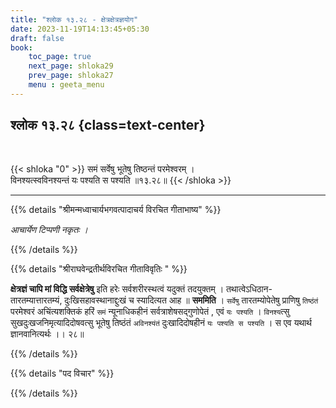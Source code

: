 ```yaml
---
title: "श्लोक १३.२८ - क्षेत्रक्षेत्रज्ञयोग"
date: 2023-11-19T14:13:45+05:30
draft: false
book:
    toc_page: true
    next_page: shloka29
    prev_page: shloka27
    menu : geeta_menu
---
```



## श्लोक १३.२८ {class=text-center}

<br/>

{{< shloka  "0"  >}}
समं सर्वेषु भूतेषु तिष्ठन्तं परमेश्वरम् ।   
विनश्यत्स्वविनश्यन्तं यः पश्यति स पश्यति ॥१३.२८॥
{{< /shloka >}}

---


{{% details "श्रीमन्मध्वाचार्यभगवत्पादाचर्य विरचित  गीताभाष्य" %}}

*आचार्येण टिप्पणी नकृतः ।*

{{% /details %}}



{{% details "श्रीराघवेन्द्रतीर्थविरचित गीताविवृतिः " %}}

**क्षेत्रज्ञं चापि मां विद्धि सर्वक्षेत्रेषु** इति हरेः 
सर्वशरीरस्थत्वं यदुक्तं तदयुक्तम्‌ । 
तथात्वेऽधिठान- तारतम्यात्तारतम्यं, दुःखिसहावस्थानाद्दुःखं 
च  स्यादित्यत आह ॥ **सममिति** । `सर्वेषु` तारतम्योपेतेषु 
प्राणिषु `तिष्ठंतं` परमेश्वरं अचिंत्यशक्तिकं हरिं `समं` 
न्यूनाधिकहीनं सर्वत्राशेषसद्गुणोपेतं , एवं `यः पश्यति` ।
`विनश्य`त्सु सुखदुःखजनिमृत्यादिदोषवत्सु भूतेषु तिष्ठंतं 
`अविनश्यंतं` दुःखादिदोषहीनं `यः पश्यति स पश्यति` । 
स एव यथार्थ ज्ञानवानित्यर्थः ।। २८॥

{{% /details %}}


{{% details "पद विचार" %}}


{{% /details %}}
